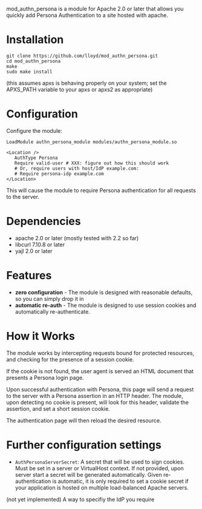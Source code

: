 mod_authn_persona is a module for Apache 2.0 or later that
allows you quickly add Persona Authentication to a site hosted with
apache.

Installation
=======================

```
git clone https://github.com/lloyd/mod_authn_persona.git
cd mod_authn_persona
make
sudo make install
```

(this assumes apxs is behaving properly on your system; set the
APXS_PATH variable to your apxs or apxs2 as appropriate)

# Configuration

Configure the module:

    LoadModule authn_persona_module modules/authn_persona_module.so

    <Location />
       AuthType Persona
       Require valid-user # XXX: figure out how this should work
       # Or, require users with host/IdP example.com:
       # Require persona-idp example.com
    </Location>

This will cause the module to require Persona authentication for all
requests to the server.

Dependencies
============

* apache 2.0 or later (mostly tested with 2.2 so far)
* libcurl 7.10.8 or later
* yajl 2.0 or later

# Features

* **zero configuration** - The module is designed with reasonable
    defaults, so you can simply drop it in
* **automatic re-auth** - The module is designed to use session
    cookies and automatically re-authenticate.

# How it Works

The module works by intercepting requests bound for protected
resources, and checking for the presence of a session cookie.

If the cookie is not found, the user agent is served an HTML document
that presents a Persona login page.

Upon successful authentication with Persona, this page will send a
request to the server with a Persona assertion in an HTTP header.  The
module, upon detecting no cookie is present, will look for this
header, validate the assertion, and set a short session cookie.

The authentication page will then reload the desired resource.

Further configuration settings
==============================

* `AuthPersonaServerSecret`:
  A secret that will be used to sign cookies. Must be set in a server or
  VirtualHost context. If not provided, upon server start a secret will be
  generated automatically. Given re-authentication is automatic, it is only
  required to set a cookie secret if your application is hosted on multiple
  load-balanced Apache servers.

(not yet implemented) A way to specifiy the IdP you require
